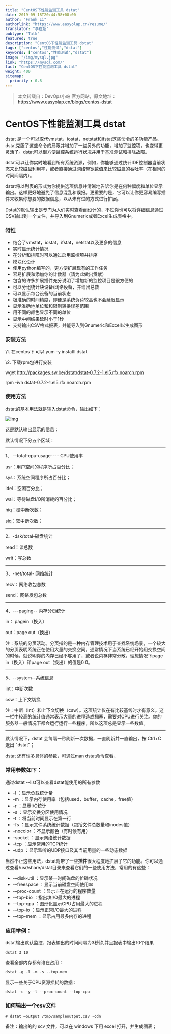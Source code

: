 ```yaml
---
title: "CentOS下性能监测工具 dstat"
date: 2019-09-18T20:44:58+08:00
author: "Frank Li"
authorlink: "https://www.easyolap.cn/resume/"
translator: "李在超"
pubtype: "Talk"
featured: true
description: "CentOS下性能监测工具 dstat"
tags: ["centos","性能测试","dstat"]
keywords: ["centos","性能测试","dstat"]
image: "/img/mysql.jpg"
link: "https://mysql.com/"
fact: "CentOS下性能监测工具 dstat"
weight: 400
sitemap:
  priority : 0.8
---
```


> 本文转载自：DevOps小站 官方网站，原文地址：https://www.easyolap.cn/blogs/centos-dstat

# CentOS下性能监测工具 dstat

dstat 是一个可以取代vmstat，iostat，netstat和ifstat这些命令的多功能产品。dstat克服了这些命令的局限并增加了一些另外的功能，增加了监控项，也变得更灵活了。dstat可以很方便监控系统运行状况并用于基准测试和排除故障。

dstat可以让你实时地看到所有系统资源，例如，你能够通过统计IDE控制器当前状态来比较磁盘利用率，或者直接通过网络带宽数值来比较磁盘的吞吐率（在相同的时间间隔内）。

dstat将以列表的形式为你提供选项信息并清晰地告诉你是在何种幅度和单位显示输出。这样更好地避免了信息混乱和误报。更重要的是，它可以让你更容易编写插件来收集你想要的数据信息，以从未有过的方式进行扩展。

Dstat的默认输出是专门为人们实时查看而设计的，不过你也可以将详细信息通过CSV输出到一个文件，并导入到Gnumeric或者Excel生成表格中。

### 特性

- 结合了vmstat，iostat，ifstat，netstat以及更多的信息
- 实时显示统计情况
- 在分析和排障时可以通过启用监控项并排序
- 模块化设计
- 使用python编写的，更方便扩展现有的工作任务
- 容易扩展和添加你的计数器（请为此做出贡献）
- 包含的许多扩展插件充分说明了增加新的监控项目是很方便的
- 可以分组统计块设备/网络设备，并给出总数
- 可以显示每台设备的当前状态
- 极准确的时间精度，即便是系统负荷较高也不会延迟显示
- 显示准确地单位和和限制转换误差范围
- 用不同的颜色显示不同的单位
- 显示中间结果延时小于1秒
- 支持输出CSV格式报表，并能导入到Gnumeric和Excel以生成图形

### 安装方法

\1. 在centos下 可以 yum -y instatll dstat

\2. 下载rpm包进行安装

 wget http://packages.sw.be/dstat/dstat-0.7.2-1.el5.rfx.noarch.rpm

 rpm -ivh dstat-0.7.2-1.el5.rfx.noarch.rpm

### 使用方法

dstat的基本用法就是输入dstat命令，输出如下：

![img](https://dn-linuxcn.qbox.me/data/attachment/album/201406/17/224823h9y178x8jyro8uy3.png)

这是默认输出显示的信息：

默认情况下分五个区域：

------

1、 --total-cpu-usage---- CPU使用率

usr：用户空间的程序所占百分比；

sys：系统空间程序所占百分比；

idel：空闲百分比；

wai：等待磁盘I/O所消耗的百分比；

hiq：硬中断次数；

siq：软中断次数；

------

2、-dsk/total-磁盘统计

read：读总数

writ：写总数

------

3、-net/total- 网络统计

recv：网络收包总数

send：网络发包总数

------

4、---paging-- 内存分页统计

in： pagein（换入）

out：page out（换出）

注：系统的分页活动。分页指的是一种内存管理技术用于查找系统场景，一个较大的分页表明系统正在使用大量的交换空间，通常情况下当系统已经开始用交换空间的时候，就说明你的内存已经不够用了，或者说内存非常分散，理想情况下page in（换入）和page out（换出）的值是0 0。

------

5、--system--系统信息

int：中断次数

csw：上下文切换

注：中断（int）和上下文切换（csw）。这项统计仅在有比较基线时才有意义。这一栏中较高的统计值通常表示大量的进程造成拥塞，需要对CPU进行关注。你的服务器一般情况下都会运行运行一些程序，所以这项总是显示一些数值。 

------

 默认情况下，dstat 会每隔一秒刷新一次数据，一直刷新并一直输出，按 Ctrl+C 退出 "dstat"；

 dstat 还有许多具体的参数，可通过man dstat命令查看，

### 常用参数如下：

通过dstat --list可以查看dstat能使用的所有参数

- -l ：显示负载统计量
- -m ：显示内存使用率（包括used，buffer，cache，free值）
- -r ：显示I/O统计
- -s ：显示交换分区使用情况
- -t ：将当前时间显示在第一行
- –fs ：显示文件系统统计数据（包括文件总数量和inodes值）
- –nocolor ：不显示颜色（有时候有用）
- –socket ：显示网络统计数据
- –tcp ：显示常用的TCP统计
- –udp ：显示监听的UDP接口及其当前用量的一些动态数据

当然不止这些用法，dstat附带了一些**插件**很大程度地扩展了它的功能。你可以通过查看/usr/share/dstat目录来查看它们的一些使用方法，常用的有这些：

- -–disk-util ：显示某一时间磁盘的忙碌状况
- -–freespace ：显示当前磁盘空间使用率
- -–proc-count ：显示正在运行的程序数量
- -–top-bio ：指出块I/O最大的进程
- -–top-cpu ：图形化显示CPU占用最大的进程
- -–top-io ：显示正常I/O最大的进程
- -–top-mem ：显示占用最多内存的进程

### 应用举例：

dstat输出默认监控、报表输出的时间间隔为3秒钟,并且报表中输出10个结果

```
dstat 3 10
```

查看全部内存都有谁在占用：

```
dstat -g -l -m -s --top-mem
```

显示一些关于CPU资源损耗的数据：

```
dstat -c -y -l --proc-count --top-cpu
```

### 如何输出一个csv文件

```
# dstat –output /tmp/sampleoutput.csv -cdn
```

备注：输出的的 scv 文件，可以在 windows 下用 excel 打开，并生成图表；